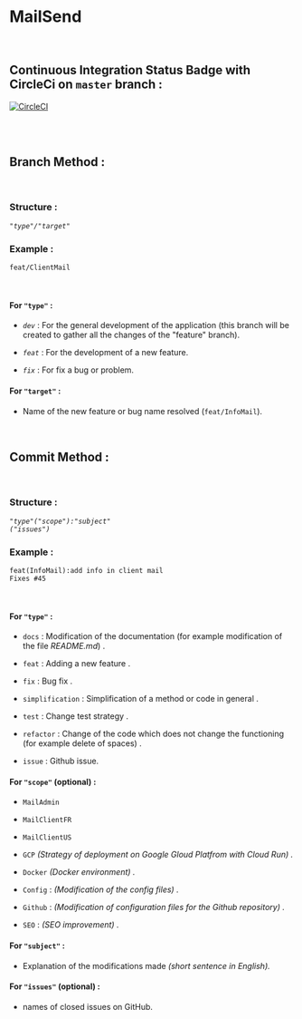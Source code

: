 # MailSend
&nbsp;

## Continuous Integration Status Badge with CircleCi on ```master``` branch :

[![CircleCI](https://circleci.com/gh/yoanndelattre/MailSend-Portfolio.svg?style=svg)](https://circleci.com/gh/yoanndelattre/MailSend-Portfolio)

&nbsp;  
&nbsp;


## Branch Method :

&nbsp;

### Structure :
*```"type"/"target"```*

### Example :
```feat/ClientMail```

&nbsp;

#### For ```"type"``` :

* *```dev```* : For the general development of the application (this branch will be created to gather all the changes of the "feature" branch).

* *```feat```* : For the development of a new feature.

* *```fix```* : For fix a bug or problem.


#### For ```"target"``` :

* Name of the new feature or bug name resolved (```feat/InfoMail```).

&nbsp;
&nbsp;


## Commit Method :

&nbsp;

### Structure :
*```"type"("scope"):"subject"```*  
*```("issues")```*

### Example :
```feat(InfoMail):add info in client mail```  
```Fixes #45```

&nbsp;

#### For ```"type"``` :

* ```docs``` : Modification of the documentation (for example modification of the file *README<i></i>.md*) .

* ```feat``` : Adding a new feature .

* ```fix``` : Bug fix .

* ```simplification``` : Simplification of a method or code in general .

* ```test``` : Change test strategy .

* ```refactor``` : Change of the code which does not change the functioning (for example delete of spaces) .

* ```issue``` : Github issue.


#### For ```"scope"``` (optional) :

* ```MailAdmin```

* ```MailClientFR```

* ```MailClientUS```

* ```GCP``` *(Strategy of deployment on Google Gloud Platfrom with Cloud Run) .*

* ```Docker``` *(Docker environment) .*

* ```Config``` : *(Modification of the config files) .*

* ```Github``` : *(Modification of configuration files for the Github repository) .*

* ```SEO``` : *(SEO improvement) .*


#### For ```"subject"``` :

* Explanation of the modifications made *(short sentence in English).*


#### For ```"issues"``` (optional) :

* names of closed issues on GitHub.
